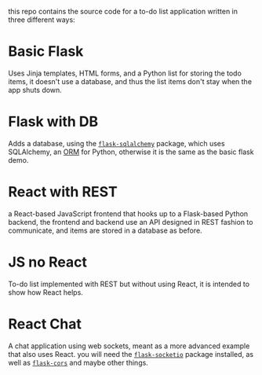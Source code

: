 this repo contains the source code for a to-do list application written in three different ways:

# Basic Flask
Uses Jinja templates, HTML forms, and a Python list for storing the todo items, it doesn't use a database, and thus the list items don't stay when the app shuts down.
# Flask with DB
Adds a database, using the [`flask-sqlalchemy`](https://flask-sqlalchemy.readthedocs.io/en/stable/) package, which uses SQLAlchemy, an [ORM](https://en.wikipedia.org/wiki/Object%E2%80%93relational_mapping) for Python,
otherwise it is the same as the basic flask demo.
# React with REST
a React-based JavaScript frontend that hooks up to a Flask-based Python backend, the frontend and backend use an API designed in REST fashion to communicate, and items are stored in a database as before.
# JS no React
To-do list implemented with REST but without using React, it is intended to show how React helps.
# React Chat
A chat application using web sockets, meant as a more advanced example that also uses React.
you will need the [`flask-socketio`](https://flask-socketio.readthedocs.io/en/latest/) package installed, as well as [`flask-cors`](https://flask-cors.readthedocs.io/en/latest/) and maybe other things.
